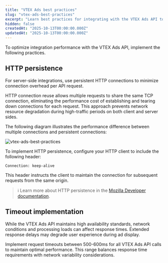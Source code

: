 ```yaml
---
title: "VTEX Ads best practices"
slug: "vtex-ads-best-practices"
excerpt: "Learn best practices for integrating with the VTEX Ads API to ensure optimal performance and reliability."
hidden: false
createdAt: "2025-10-13T00:00:00.000Z"
updatedAt: "2025-10-13T00:00:00.000Z"
---
```

To optimize integration performance with the VTEX Ads API, implement the following practices.

## HTTP persistence

For server-side integrations, use persistent HTTP connections to minimize connection overhead per API request.

HTTP connection reuse allows multiple requests to share the same TCP connection, eliminating the performance cost of establishing and tearing down connections for each request. This approach prevents network resource degradation during high-traffic periods on both client and server sides.

The following diagram illustrates the performance difference between multiple connections and persistent connections:

![vtex-ads-best-practices](https://cdn.jsdelivr.net/gh/vtexdocs/dev-portal-content@main/docs/guides/VTEX%20Ads/getting-started-with-vtex-ads-api/vtex-ads-best-practices.png)

To implement HTTP persistence, configure your HTTP client to include the following header:

```curl
Connection: keep-alive
```

This header instructs the client to maintain the connection for subsequent requests from the same origin.

> ℹ️ Learn more about HTTP persistence in the [Mozilla Developer documentation](https://developer.mozilla.org/en-US/docs/Web/HTTP/Connection_management_in_HTTP_1.x). 

## Timeout implementation

While the VTEX Ads API maintains high availability standards, network conditions and processing loads can affect response times. Extended response delays may degrade user experience during ad display.

Implement request timeouts between 500-600ms for all VTEX Ads API calls to maintain optimal performance. This range balances response time requirements with network variability considerations.
